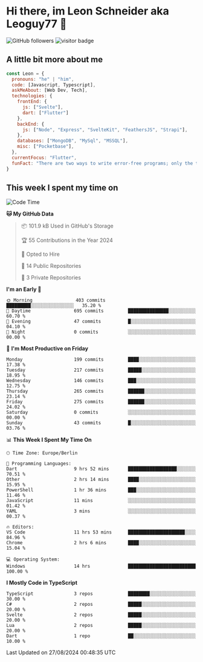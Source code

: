 # Hi there, im Leon Schneider aka Leoguy77 👋

![GitHub followers](https://img.shields.io/github/followers/leoguy77.svg?style=social&label=Followers) ![visitor badge](https://vbr.nathanchung.dev/badge?page_id=Leoguy77)

## A little bit more about me

```javascript
const Leon = {
  pronouns: "he" | "him",
  code: [Javascript, Typescript],
  askMeAbout: [Web Dev, Tech],
  technologies: {
    frontEnd: {
      js: ["Svelte"],
      dart: ["Flutter"]
    },
    backEnd: {
      js: ["Node", "Express", "SvelteKit", "FeathersJS", "Strapi"],
    },
    databases: ["MongoDB", "MySql", "MSSQL"],
    misc: ["Pocketbase"],
  },
  currentFocus: "Flutter",
  funFact: "There are two ways to write error-free programs; only the third one works"
}
```

## This week I spent my time on

<!--START_SECTION:waka-->
![Code Time](http://img.shields.io/badge/Code%20Time-167%20hrs%2018%20mins-blue)

**🐱 My GitHub Data** 

> 📦 101.9 kB Used in GitHub's Storage 
 > 
> 🏆 55 Contributions in the Year 2024
 > 
> 💼 Opted to Hire
 > 
> 📜 14 Public Repositories 
 > 
> 🔑 3 Private Repositories 
 > 
**I'm an Early 🐤** 

```text
🌞 Morning                403 commits         █████████░░░░░░░░░░░░░░░░   35.20 % 
🌆 Daytime                695 commits         ███████████████░░░░░░░░░░   60.70 % 
🌃 Evening                47 commits          █░░░░░░░░░░░░░░░░░░░░░░░░   04.10 % 
🌙 Night                  0 commits           ░░░░░░░░░░░░░░░░░░░░░░░░░   00.00 % 
```
📅 **I'm Most Productive on Friday** 

```text
Monday                   199 commits         ████░░░░░░░░░░░░░░░░░░░░░   17.38 % 
Tuesday                  217 commits         █████░░░░░░░░░░░░░░░░░░░░   18.95 % 
Wednesday                146 commits         ███░░░░░░░░░░░░░░░░░░░░░░   12.75 % 
Thursday                 265 commits         ██████░░░░░░░░░░░░░░░░░░░   23.14 % 
Friday                   275 commits         ██████░░░░░░░░░░░░░░░░░░░   24.02 % 
Saturday                 0 commits           ░░░░░░░░░░░░░░░░░░░░░░░░░   00.00 % 
Sunday                   43 commits          █░░░░░░░░░░░░░░░░░░░░░░░░   03.76 % 
```


📊 **This Week I Spent My Time On** 

```text
🕑︎ Time Zone: Europe/Berlin

💬 Programming Languages: 
Dart                     9 hrs 52 mins       ██████████████████░░░░░░░   70.51 % 
Other                    2 hrs 14 mins       ████░░░░░░░░░░░░░░░░░░░░░   15.95 % 
PowerShell               1 hr 36 mins        ███░░░░░░░░░░░░░░░░░░░░░░   11.46 % 
JavaScript               11 mins             ░░░░░░░░░░░░░░░░░░░░░░░░░   01.42 % 
YAML                     3 mins              ░░░░░░░░░░░░░░░░░░░░░░░░░   00.37 % 

🔥 Editors: 
VS Code                  11 hrs 53 mins      █████████████████████░░░░   84.96 % 
Chrome                   2 hrs 6 mins        ████░░░░░░░░░░░░░░░░░░░░░   15.04 % 

💻 Operating System: 
Windows                  14 hrs              █████████████████████████   100.00 % 
```

**I Mostly Code in TypeScript** 

```text
TypeScript               3 repos             ████████░░░░░░░░░░░░░░░░░   30.00 % 
C#                       2 repos             █████░░░░░░░░░░░░░░░░░░░░   20.00 % 
Svelte                   2 repos             █████░░░░░░░░░░░░░░░░░░░░   20.00 % 
Lua                      2 repos             █████░░░░░░░░░░░░░░░░░░░░   20.00 % 
Dart                     1 repo              ██░░░░░░░░░░░░░░░░░░░░░░░   10.00 % 
```




 Last Updated on 27/08/2024 00:48:35 UTC
<!--END_SECTION:waka-->
